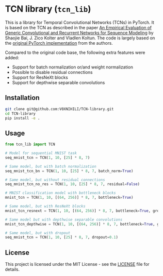 # TCN library (`tcn_lib`)

This is a library for Temporal Convolutional Networks (TCNs) in PyTorch. It is based on the TCN as described in the paper [An Empirical Evaluation of Generic Convolutional and Recurrent Networks for Sequence Modeling](https://arxiv.org/abs/1803.01271) by Shaojie Bai, J. Zico Kolter and Vladlen Koltun. The code is largely based on the [original PyTorch implementation](https://github.com/locuslab/TCN) from the authors.

Compared to the original code base, the following extra features were added:

- Support for batch normalization or/and weight normalization
- Possible to disable residual connections
- Support for ResNeXt blocks
- Support for depthwise separable convolutions

## Installation

```bash
git clone git@github.com:V0XNIHILI/TCN-library.git
cd TCN-library
pip install -e .
```

## Usage

```python
from tcn_lib import TCN

# Model for sequential MNIST task
seq_mnist_tcn = TCN(1, 10, [25] * 8, 7)

# Same model, but with batch normalization
seq_mnist_tcn_bn = TCN(1, 10, [25] * 8, 7, batch_norm=True)

# Same model, but without residual connections
seq_mnist_tcn_no_res = TCN(1, 10, [25] * 8, 7, residual=False)

# MNIST classification model with bottleneck blocks
mnist_tcn = TCN(1, 10, [(64, 256)] * 8, 7, bottleneck=True)

# Same model, but with ResNeXt blocks
mnist_tcn_resnext = TCN(1, 10, [(64, 256)] * 8, 7, bottleneck=True, groups=32)

# Same model but with depthwise separable convolutions
mnist_tcn_depthwise = TCN(1, 10, [(64, 256)] * 8, 7, bottleneck=True, groups=-1)

# Same model, but with dropout
seq_mnist_tcn = TCN(1, 10, [25] * 8, 7, dropout=0.1)
``````

## License

This project is licensed under the MIT License - see the [LICENSE](LICENSE) file for details.

